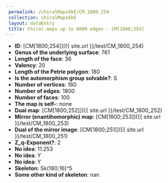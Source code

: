```yaml
--- 
 permalink: /chiralMaps6kE/CM_1800_254 
 collection: chiralMaps6kE
 layout: dataEntry
 title: Chiral maps up to 6000 edges - CM[1800;254]
---
```


- **ID**: [CM[1800;254]]({{ site.url }}/test/CM_1800_254)
- **Genus of the underlying surface**: 761
- **Length of the face**: 36
- **Valency**: 20
- **Length of the Petrie polygon**: 180
- **Is the automorphism group solvable?**: S
- **Number of vertices**: 180
- **Number of edges**: 1800
- **Number of faces**: 100
- **The map is self-**: none
- **Dual map**: [CM[1800;252]]({{ site.url }}/test/CM_1800_252)
- **Mirror (enantihomorphic) map**: [CM[1800;253]]({{ site.url }}/test/CM_1800_253)
- **Dual of the mirror image**: [CM[1800;251]]({{ site.url }}/test/CM_1800_251)
- **Z_q-Exponent?**: 2
- **No idea**:  11:253
- **No idea**: Y
- **No idea**: Y
- **Skeleton**: Sk(180;16)^5
- **Some other kind of skeleton**: nan
